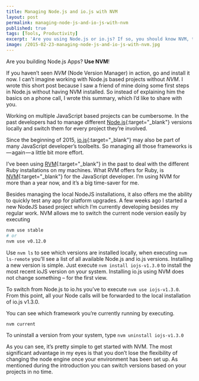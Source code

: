 ```yaml
---
title: Managing Node.js and io.js with NVM
layout: post
permalink: managing-node-js-and-io-js-with-nvm
published: true
tags: [Tools, Productivity]
excerpt: 'Are you using Node.js or io.js? If so, you should know NVM, the Node Version Manager. This article explains how to get started with NVM and how to use it on a daily basis.'
image: /2015-02-23-managing-node-js-and-io-js-with-nvm.jpg
---
```


Are you building Node.js Apps? **Use NVM**!

If you haven’t seen *NVM* (Node Version Manager) in action, go and install it now. I can’t imagine working with Node.js based projects without *NVM*. I wrote this short post because I saw a friend of mine doing some first steps in Node.js without having NVM installed. So instead of explaining him the basics on a phone call, I wrote this summary, which I’d like to share with you.

Working on multiple JavaScript based projects can be cumbersome. In the past developers had to manage different [Node.js](http://nodejs.org){:target="_blank"} versions locally and switch them for every project they’re involved.

Since the beginning of 2015, [io.js](http://iojs.org){:target="_blank"} may also be part of many JavaScript developer’s toolbelts. So managing all those frameworks is — again — a little bit more effort.

I’ve been using [RVM](http://rvm.io){:target="_blank"} in the past to deal with the different Ruby installations on my machines. What RVM offers for Ruby, is [NVM](https://github.com/creationix/nvm){:target="_blank"} for the JavaScript developer. I’m using NVM for more than a year now, and it’s a big time-saver for me.

Besides managing the local NodeJS installations, it also offers me the ability to quickly test any app for platform upgrades. A few weeks ago I started a new NodeJS based project which I’m currently developing besides my regular work. NVM allows me to switch the current node version easily by executing

```bash
nvm use stable
# or
nvm use v0.12.0

```

Use `nvm ls` to see which versions are installed locally, when executing `nvm ls-remote` you’ll see a list of all available Node.js and io.js versions. Installing a new version is simple. Just execute `nvm install iojs-v1.3.0` to install the most recent ioJS version on your system. Installing io.js using NVM does not change something – for the first view.

To switch from Node.js to io.hs you’ve to execute `nvm use iojs-v1.3.0`. From this point, all your Node calls will be forwarded to the local installation of io.js v1.3.0.

You can see which framework you’re currently running by executing.

```bash
nvm current

```

To uninstall a version from your system, type `nvm uninstall iojs-v1.3.0`

As you can see, it’s pretty simple to get started with NVM. The most significant advantage in my eyes is that you don’t lose the flexibility of changing the node engine once your environment has been set up. As mentioned during the introduction you can switch versions based on your projects in no time.
